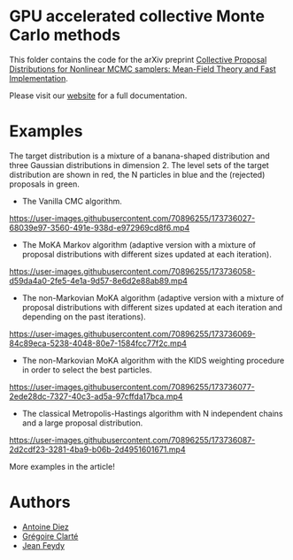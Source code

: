 # GPU accelerated collective Monte Carlo methods

This folder contains the code for the arXiv preprint [Collective Proposal Distributions for Nonlinear MCMC samplers: Mean-Field Theory and Fast Implementation](https://arxiv.org/pdf/1909.08988.pdf).

Please visit our [website](http://kernel-operations.io/monaco/) for a full documentation.

# Examples 

The target distribution is a mixture of a banana-shaped distribution and three Gaussian distributions in dimension 2. The level sets of the target distribution are shown in red, the N particles in blue and the (rejected) proposals in green. 

 - The Vanilla CMC algorithm. 

https://user-images.githubusercontent.com/70896255/173736027-68039e97-3560-491e-938d-e972969cd8f6.mp4

- The MoKA Markov algorithm (adaptive version with a mixture of proposal distributions with different sizes updated at each iteration).

https://user-images.githubusercontent.com/70896255/173736058-d59da4a0-2fe5-4e1a-9d57-8e6d2e88ab89.mp4

- The non-Markovian MoKA algorithm (adaptive version with a mixture of proposal distributions with different sizes updated at each iteration and depending on the past iterations).

https://user-images.githubusercontent.com/70896255/173736069-84c89eca-5238-4048-80e7-1584fcc77f2c.mp4

- The non-Markovian MoKA algorithm with the KIDS weighting procedure in order to select the best particles. 

https://user-images.githubusercontent.com/70896255/173736077-2ede28dc-7327-40c3-ad5a-97cffda17bca.mp4

- The classical Metropolis-Hastings algorithm with N independent chains and a large proposal distribution. 

https://user-images.githubusercontent.com/70896255/173736087-2d2cdf23-3281-4ba9-b06b-2d4951601671.mp4

More examples in the article! 

# Authors

- [Antoine Diez](https://antoinediez.gitlab.io)
- [Grégoire Clarté](https://www.ceremade.dauphine.fr/~clarte/)
- [Jean Feydy](https://www.jeanfeydy.com)
